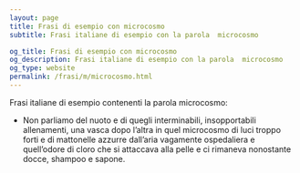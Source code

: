 ```yaml
---
layout: page
title: Frasi di esempio con microcosmo 
subtitle: Frasi italiane di esempio con la parola  microcosmo

og_title: Frasi di esempio con microcosmo 
og_description: Frasi italiane di esempio con la parola  microcosmo
og_type: website
permalink: /frasi/m/microcosmo.html
---
```


Frasi italiane di esempio contenenti la parola microcosmo:


- Non parliamo del nuoto e di quegli interminabili, insopportabili allenamenti, una vasca dopo l’altra in quel microcosmo di luci troppo forti e di mattonelle azzurre dall’aria vagamente ospedaliera e quell’odore di cloro che si attaccava alla pelle e ci rimaneva nonostante docce, shampoo e sapone.
